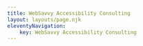 ```yaml
---
title: WebSavvy Accessibility Consulting
layout: layouts/page.njk
eleventyNavigation:
    key: WebSavvy Accessibility Consulting
---
```

